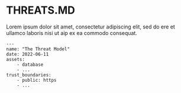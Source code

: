 # THREATS.MD

Lorem ipsum dolor sit amet, consectetur adipiscing elit, sed do ere et ullamco laboris nisi ut aip ex ea commodo consequat.

```threats
---
name: "The Threat Model"
date: 2022-06-11
assets:
    - database
    - ...
trust_boundaries:
    - public: https
    - ...
```
